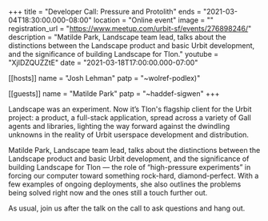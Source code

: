 +++
title = "Developer Call: Pressure and Protolith"
ends = "2021-03-04T18:30:00.000-08:00"
location = "Online event"
image = ""
registration_url = "https://www.meetup.com/urbit-sf/events/276898246/"
description = "Matilde Park, Landscape team lead, talks about the distinctions between the Landscape product and basic Urbit development, and the significance of building Landscape for Tlon."
youtube = "XjIDZQUZZtE"
date = "2021-03-18T17:00:00.000-07:00"

[[hosts]]
name = "Josh Lehman"
patp = "~wolref-podlex)"

[[guests]]
name = "Matilde Park"
patp = "~haddef-sigwen"
+++

Landscape was an experiment. Now it’s Tlon's flagship client for the Urbit project: a product, a full-stack application, spread across a variety of Gall agents and libraries, lighting the way forward against the dwindling unknowns in the reality of Urbit userspace development and distribution.

Matilde Park, Landscape team lead, talks about the distinctions between the Landscape product and basic Urbit development, and the significance of building Landscape for Tlon — the role of “high-pressure experiments” in forcing our computer toward something rock-hard, diamond-perfect. With a few examples of ongoing deployments, she also outlines the problems being solved right now and the ones still a touch further out.

As usual, join us after the talk on the call to ask questions and hang out.
